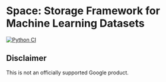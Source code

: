 # Space: Storage Framework for Machine Learning Datasets

[![Python CI](https://github.com/google/space/actions/workflows/python-ci.yml/badge.svg?branch=main)](https://github.com/google/space/actions/workflows/python-ci.yml)

## Disclaimer
This is not an officially supported Google product.
